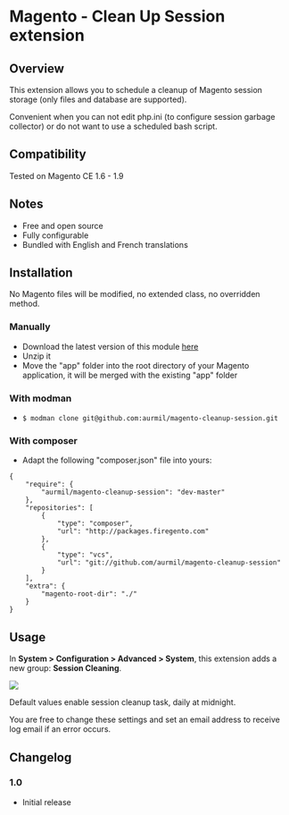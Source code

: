 # Magento - Clean Up Session extension

## Overview

This extension allows you to schedule a cleanup of Magento session storage (only files and database are supported).

Convenient when you can not edit php.ini (to configure session garbage collector) or do not want to use a scheduled bash script.

## Compatibility

Tested on Magento CE 1.6 - 1.9

## Notes

* Free and open source
* Fully configurable
* Bundled with English and French translations

## Installation

No Magento files will be modified, no extended class, no overridden method.

### Manually

* Download the latest version of this module [here](https://github.com/aurmil/magento-cleanup-session/archive/master.zip)
* Unzip it
* Move the "app" folder into the root directory of your Magento application, it will be merged with the existing "app" folder

### With modman

* ```$ modman clone git@github.com:aurmil/magento-cleanup-session.git```

### With composer

* Adapt the following "composer.json" file into yours:

```
{
	"require": {
		"aurmil/magento-cleanup-session": "dev-master"
	},
    "repositories": [
        {
            "type": "composer",
            "url": "http://packages.firegento.com"
        },
        {
            "type": "vcs",
            "url": "git://github.com/aurmil/magento-cleanup-session"
        }
    ],
	"extra": {
		"magento-root-dir": "./"
	}
}
```

## Usage

In __System > Configuration > Advanced > System__, this extension adds a new group: __Session Cleaning__.

![](http://4.bp.blogspot.com/-O7uSYP1x43Q/VH811dxaMSI/AAAAAAAAR88/43metOSczQc/s1600/session-cleanup.png)

Default values enable session cleanup task, daily at midnight.

You are free to change these settings and set an email address to receive log email if an error occurs.

## Changelog

### 1.0

* Initial release
